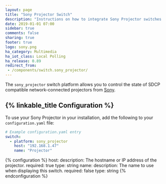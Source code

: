 ```yaml
---
layout: page
title: "Sony Projector Switch"
description: "Instructions on how to integrate Sony Projector switches into Home Assistant."
date: 2019-01-01 07:00
sidebar: true
comments: false
sharing: true
footer: true
logo: sony.png
ha_category: Multimedia
ha_iot_class: Local Polling
ha_release: 0.89
redirect_from:
 - /components/switch.sony_projector/
---
```


The `sony_projector` switch platform allows you to control the state of SDCP compatible network-connected projectors from [Sony](http://www.sony.com).

## {% linkable_title Configuration %}

To use your Sony Projector in your installation, add the following to your `configuration.yaml` file:

```yaml
# Example configuration.yaml entry
switch:
  - platform: sony_projector
    host: "192.168.1.47"
    name: "Projector"
```

{% configuration %}
host:
  description: The hostname or IP address of the projector.
  required: true
  type: string
name:
  description: The name to use when displaying this switch.
  required: false
  type: string
{% endconfiguration %}
